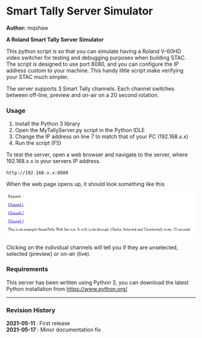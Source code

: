 # Smart Tally Server Simulator

**Author:** mqshaw

**A Roland Smart Tally Server Simulator**

This python script is so that you can simulate having a Roland V-60HD video switcher for testing and debugging purposes when building STAC. The script is designed to use port 8080, and you can configure the IP address custom to your machine. This handy little script make verifying your STAC much simpler.

The server supports 3 Smart Tally channels. Each channel switches between off-line, preview and on-air on a 20 second rotation.


### Usage

1. Install the Python 3 library
2. Open the MyTallyServer.py script in the Python IDLE
3. Change the IP address on line 7 to match that of your PC (192.168.x.x)
4. Run the script (F5)

To test the server, open a web browser and navigate to the server, where 192.168.x.x is your servers IP address.

    http://192.168.x.x:8080

When the web page opens up, it should look something like this

![](images/MyServer_Home.PNG)

Clicking on the individual channels will tell you if they are unselected, selected (preview) or on-air (live).


### Requirements

This server has been written using Python 3, you can download the latest Python installation from https://www.python.org/

---
### Revision History
**2021-05-11** : First release<br>
**2021-05-17** : Minor documentation fix
